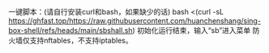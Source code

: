 一键脚本：(请自行安装curl和bash，如果缺少的话)
bash <(curl -sL https://ghfast.top/https://raw.githubusercontent.com/huanchenshang/sing-box-shell/refs/heads/main/sbshall.sh)
初始化运行结束，输入“sb”进入菜单
防火墙仅支持nftables，不支持iptables。
